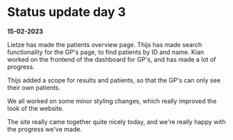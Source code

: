 # Status update day 3

**15-02-2023**

Lietze has made the patients overview page.
Thijs has made search functionality for the GP's page, to find patients by ID and name.
Kian worked on the frontend of the dashboard for GP's, and has made a lot of progress.

Thijs added a scope for results and patients, so that the GP's can only see their own patients.

We all worked on some minor styling changes, which really improved the look of the website.

The site really came together quite nicely today, and we're really happy with the progress we've made.
